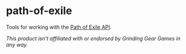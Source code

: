 # path-of-exile

Tools for working with the <a href="https://www.pathofexile.com/developer/docs">Path of Exile API</a>.

_This product isn't affiliated with or endorsed by Grinding Gear Games in any way._
